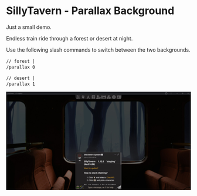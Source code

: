 # SillyTavern - Parallax Background

Just a small demo.

Endless train ride through a forest or desert at night.

Use the following slash commands to switch between the two backgrounds.

```
// forest |
/parallax 0
```

```
// desert |
/parallax 1
```

![](README/para-02.jpg)
